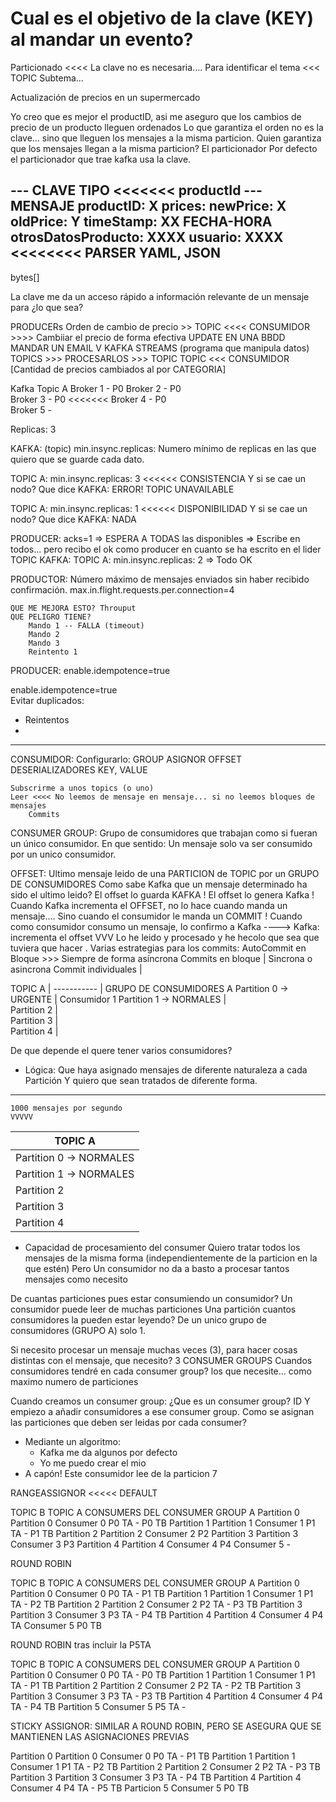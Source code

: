 # Cual es el objetivo de la clave (KEY) al mandar un evento?

Particionado <<<< La clave no es necesaria....
Para identificar el tema <<< TOPIC
    Subtema...
    
    

Actualización de precios en un supermercado

Yo creo que es mejor el productID, asi me aseguro que los cambios de precio de un producto lleguen ordenados
Lo que garantiza el orden no es la clave... sino que lleguen los mensajes a la misma particion.
Quien garantiza que los mensajes llegan a la misma particion? El particionador
Por defecto el particionador que trae kafka usa la clave.

--- CLAVE
TIPO       <<<<<<< productId
--- MENSAJE
productID: X
prices:
    newPrice: X
    oldPrice: Y
timeStamp: XX FECHA-HORA
otrosDatosProducto: XXXX
usuario: XXXX                    <<<<<<<<    PARSER YAML,  JSON
---
bytes[]

La clave me da un acceso rápido a información relevante de un mensaje para ¿lo que sea?


PRODUCERs
Orden de cambio de precio  >>  TOPIC <<<<   CONSUMIDOR >>>>  Cambiiar el precio de forma efectiva
                                                                UPDATE EN UNA BBDD
                                                                MANDAR UN EMAIL
                                V    KAFKA STREAMS  (programa que manipula datos) TOPICS   >>> PROCESARLOS >>> TOPIC
                                TOPIC  <<<   CONSUMIDOR   [Cantidad de precios cambiados al por CATEGORIA]
                                
                                
                                
Kafka
    Topic A
        Broker 1 - P0
        Broker 2 - P0   
        Broker 3 - P0   <<<<<<<
        Broker 4 - P0   
        Broker 5 - 
        
Replicas: 3

KAFKA: (topic)
min.insync.replicas: Numero mínimo de replicas en las que 
                     quiero que se guarde cada dato.
                     
TOPIC A: min.insync.replicas: 3     <<<<<<      CONSISTENCIA
    Y si se cae un nodo? Que dice KAFKA: ERROR! TOPIC UNAVAILABLE

TOPIC A: min.insync.replicas: 1     <<<<<<      DISPONIBILIDAD
    Y si se cae un nodo? Que dice KAFKA: NADA
    
PRODUCER:    acks=1 => ESPERA A TODAS las disponibles    => Escribe en todos... pero recibo el ok 
                                                            como producer en cuanto se ha 
                                                            escrito en el lider
TOPIC KAFKA: TOPIC A: min.insync.replicas: 2             => Todo OK


PRODUCTOR: 
    Número máximo de mensajes enviados sin haber recibido confirmación.
    max.in.flight.requests.per.connection=4
    
    QUE ME MEJORA ESTO? Throuput
    QUE PELIGRO TIENE? 
        Mando 1 -- FALLA (timeout)
        Mando 2
        Mando 3
        Reintento 1

PRODUCER: enable.idempotence=true


enable.idempotence=true    
Evitar duplicados:
- Reintentos
- 


----
CONSUMIDOR: 
    Configurarlo:
        GROUP
            ASIGNOR
        OFFSET
        DESERIALIZADORES KEY, VALUE
    
    Subscrirme a unos topics (o uno)
    Leer <<<< No leemos de mensaje en mensaje... si no leemos bloques de mensajes
        Commits
        
    
CONSUMER GROUP: 
    Grupo de consumidores que trabajan como si fueran un único consumidor. En que sentido:
    Un mensaje solo va ser consumido por un unico consumidor.

OFFSET:
    Ultimo mensaje leido de una PARTICION de TOPIC por un GRUPO DE CONSUMIDORES
    Como sabe Kafka que un mensaje determinado ha sido el ultimo leido?
    El offset lo guarda KAFKA !
    El offset lo genera Kafka !
    Cuando Kafka incrementa el OFFSET,
        no lo hace cuando manda un mensaje....
        Sino cuando el consumidor le manda un COMMIT !
    Cuando como consumidor consumo un mensaje, lo confirmo a Kafka ----> Kafka: incrementa el offset
                             VVV
                             Lo he leido y procesado y he hecolo que sea que tuviera que hacer .
        Varias estrategias para los commits:
            AutoCommit en Bloque   >>> Siempre de forma asíncrona
            Commits en bloque       | Sincrona o asincrona
            Commit individuales     |
    
TOPIC A                 |
-----------             |   GRUPO DE CONSUMIDORES A
Partition 0 -> URGENTE  |    Consumidor 1
Partition 1 -> NORMALES |   
Partition 2             |   
Partition 3             |   
Partition 4             |   

De que depende el quere tener varios consumidores?
- Lógica:
    Que haya asignado mensajes de diferente naturaleza a cada Partición
    Y quiero que sean tratados de diferente forma.

---
    1000 mensajes por segundo
    VVVVV
TOPIC A                 |
-----------             |
Partition 0 -> NORMALES |    Consumidor 1 -> 200 mensajes por segundo
Partition 1 -> NORMALES |    Consumidor 2
Partition 2             |    Consumidor 3
Partition 3             |    Consumidor 4
Partition 4             |    Consumidor 5
- Capacidad de procesamiento del consumer
    Quiero tratar todos los mensajes de la misma forma
        (independientemente de la particion en la que estén)
    Pero Un consumidor no da a basto a procesar tantos mensajes como necesito

De cuantas particiones pues estar consumiendo un consumidor? Un consumidor puede leer de muchas particiones
Una partición cuantos consumidores la pueden estar leyendo?  De un unico grupo de consumidores (GRUPO A) solo 1.


Si necesito procesar un  mensaje muchas veces (3), para hacer cosas distintas con el mensaje, que necesito?
    3 CONSUMER GROUPS
Cuandos consumidores tendré en cada consumer group? los que necesite... como maximo numero de particiones

Cuando creamos un consumer group: ¿Que es un consumer group? ID
Y empiezo a añadir consumidores a ese consumer group. Como se asignan las particiones que deben ser leidas por cada consumer?
- Mediante un algoritmo:
   - Kafka me da algunos por defecto
   - Yo me puedo crear el mio
- A capón! Este consumidor lee de la particion 7

RANGEASSIGNOR <<<<< DEFAULT

TOPIC B         TOPIC A                  CONSUMERS DEL CONSUMER GROUP A
Partition 0     Partition 0               Consumer 0    P0 TA - P0 TB
Partition 1     Partition 1               Consumer 1    P1 TA - P1 TB
Partition 2     Partition 2               Consumer 2    P2
Partition 3     Partition 3               Consumer 3    P3
Partition 4     Partition 4               Consumer 4    P4 
                                          Consumer 5    -

ROUND ROBIN

TOPIC B         TOPIC A                  CONSUMERS DEL CONSUMER GROUP A
Partition 0     Partition 0               Consumer 0    P0 TA - P1 TB
Partition 1     Partition 1               Consumer 1    P1 TA - P2 TB
Partition 2     Partition 2               Consumer 2    P2 TA - P3 TB
Partition 3     Partition 3               Consumer 3    P3 TA - P4 TB
Partition 4     Partition 4               Consumer 4    P4 TA
                                          Consumer 5    P0 TB
                                          
ROUND ROBIN tras incluir la P5TA

TOPIC B         TOPIC A                  CONSUMERS DEL CONSUMER GROUP A
Partition 0     Partition 0               Consumer 0    P0 TA - P0 TB
Partition 1     Partition 1               Consumer 1    P1 TA - P1 TB
Partition 2     Partition 2               Consumer 2    P2 TA - P2 TB
Partition 3     Partition 3               Consumer 3    P3 TA - P3 TB
Partition 4     Partition 4               Consumer 4    P4 TA - P4 TB
                Partition 5               Consumer 5    P5 TA -
                
                                          
STICKY ASSIGNOR: SIMILAR A ROUND ROBIN, PERO SE ASEGURA QUE SE MANTIENEN LAS ASIGNACIONES PREVIAS

Partition 0     Partition 0               Consumer 0    P0 TA - P1 TB
Partition 1     Partition 1               Consumer 1    P1 TA - P2 TB
Partition 2     Partition 2               Consumer 2    P2 TA - P3 TB
Partition 3     Partition 3               Consumer 3    P3 TA - P4 TB
Partition 4     Partition 4               Consumer 4    P4 TA - P5 TB
                Particion 5               Consumer 5    P0 TB
